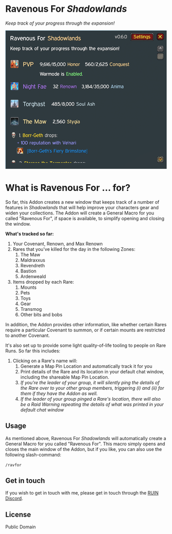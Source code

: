 # Ravenous For *Shadowlands*

*Keep track of your progress through the expansion!*

![The Addon's Interface](https://github.com/RavenousAddons/assets/raw/main/ravFor0.6.0.png)

# What is Ravenous For … for?

So far, this Addon creates a new window that keeps track of a number of features in *Shadowlands* that will help improve your characters gear and widen your collections. The Addon will create a General Macro for you called "Ravenous For", if space is available, to simplify opening and closing the window.

**What's tracked so far:**

1. Your Covenant, Renown, and Max Renown
2. Rares that you've killed for the day in the following Zones:
    1. The Maw
    2. Maldraxxus
    3. Revendreth
    4. Bastion
    5. Ardenweald
3. Items dropped by each Rare:
    1. Mounts
    2. Pets
    3. Toys
    4. Gear
    5. Transmog
    6. Other bits and bobs

In addition, the Addon provides other information, like whether certain Rares require a particular Covenant to summon, or if certain mounts are restricted to another Covenant.

It's also set up to provide some light quality-of-life tooling to people on Rare Runs. So far this includes:

1. Clicking on a Rare's name will:
    1. Generate a Map Pin Location and automatically track it for you
    2. Print details of the Rare and its location in your default chat window, including the shareable Map Pin Location.
    3. *If you're the leader of your group, it will silently ping the details of the Rare over to your other group members, triggering (i) and (ii) for them if they have the Addon as well.*
    4. *If the leader of your group pinged a Rare's location, there will also be a Raid Warning repeating the details of what was printed in your default chat window*

## Usage

As mentioned above, Ravenous For *Shadowlands* will automatically create a General Macro for you called "Ravenous For". This macro simply opens and closes the main window of the Addon, but if you like, you can also use the following slash-command:

`/ravfor`

## Get in touch

If you wish to get in touch with me, please get in touch through the [RUIN Discord](https://discord.gg/ruin).

## License

Public Domain

